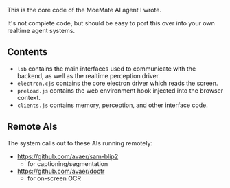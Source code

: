 This is the core code of the MoeMate AI agent I wrote.

It's not complete code, but should be easy to port this over into your own realtime agent systems.

## Contents
- `lib` contains the main interfaces used to communicate with the backend, as well as the realtime perception driver.
- `electron.cjs` contains the core electron driver which reads the screen.
- `preload.js` contains the web environment hook injected into the browser context.
- `clients.js` contains memory, perception, and other interface code.

## Remote AIs
The system calls out to these AIs running remotely:
- https://github.com/avaer/sam-blip2
  - for captioning/segmentation
- https://github.com/avaer/doctr
  - for on-screen OCR
